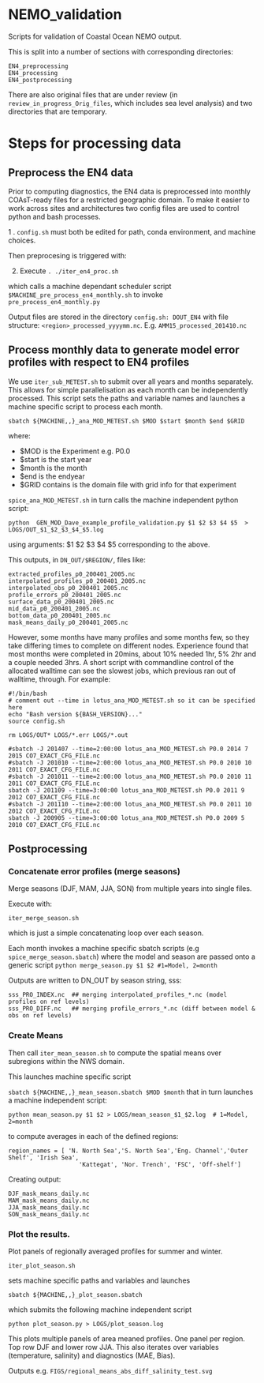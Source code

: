 # NEMO_validation
Scripts for validation of Coastal Ocean NEMO output.

This is split into a number of sections with corresponding directories:
```
EN4_preprocessing
EN4_processing
EN4_postprocessing
```

There are also original files that are under review (in `review_in_progress_Orig_files`, which includes sea level
analysis) and two directories that are temporary.

# Steps for processing data 

## Preprocess the EN4 data

Prior to computing diagnostics, the EN4 data is preprocessed into monthly COAsT-ready files for a restricted geographic domain.
To make it easier to work across sites and architectures two config files are used to control python and bash processes.

1 . `config.sh` must both be edited for path, conda environment, and machine choices.

Then preprocesing is triggered with:

2. Execute `. ./iter_en4_proc.sh`

which calls a machine dependant scheduler script `$MACHINE_pre_process_en4_monthly.sh` to invoke `pre_process_en4_monthly.py`

Output files are stored in the directory `config.sh: DOUT_EN4` with file structure: `<region>_processed_yyyymm.nc`. E.g.
`AMM15_processed_201410.nc`

## Process monthly data to generate model error profiles with respect to EN4 profiles

We use `iter_sub_METEST.sh`  to submit over all years and months separately. This allows for simple parallelisation 
as each month can be independently processed. This script sets the paths and variable names and launches a machine specific
script to process each month.

```
sbatch ${MACHINE,,}_ana_MOD_METEST.sh $MOD $start $month $end $GRID
```

where:

* $MOD is the Experiment e.g. P0.0
* $start is the start year
* $month is the month
* $end is the endyear
* $GRID contains is the domain file with grid info for that experiment

`spice_ana_MOD_METEST.sh` in turn calls the machine independent python script:

```
python  GEN_MOD_Dave_example_profile_validation.py $1 $2 $3 $4 $5  > LOGS/OUT_$1_$2_$3_$4_$5.log
```
using arguments: $1 $2 $3 $4 $5 corresponding to the above.

This outputs, in `DN_OUT/$REGION/`, files like: 
```
extracted_profiles_p0_200401_2005.nc
interpolated_profiles_p0_200401_2005.nc
interpolated_obs_p0_200401_2005.nc
profile_errors_p0_200401_2005.nc
surface_data_p0_200401_2005.nc
mid_data_p0_200401_2005.nc
bottom_data_p0_200401_2005.nc
mask_means_daily_p0_200401_2005.nc

```

However, some months have many profiles and some months few, so they take differing times to complete on different nodes.
Experience found that most months were completed in 20mins, about 10% needed 1hr, 5% 2hr and a couple needed 3hrs.
A short script with commandline control of the allocated walltime can see the slowest jobs, which previous ran out of 
walltime, through. For example:
```
#!/bin/bash
# comment out --time in lotus_ana_MOD_METEST.sh so it can be specified here
echo "Bash version ${BASH_VERSION}..."
source config.sh

rm LOGS/OUT* LOGS/*.err LOGS/*.out

#sbatch -J 201407 --time=2:00:00 lotus_ana_MOD_METEST.sh P0.0 2014 7 2015 CO7_EXACT_CFG_FILE.nc
#sbatch -J 201010 --time=2:00:00 lotus_ana_MOD_METEST.sh P0.0 2010 10 2011 CO7_EXACT_CFG_FILE.nc
#sbatch -J 201011 --time=2:00:00 lotus_ana_MOD_METEST.sh P0.0 2010 11 2011 CO7_EXACT_CFG_FILE.nc
sbatch -J 201109 --time=3:00:00 lotus_ana_MOD_METEST.sh P0.0 2011 9 2012 CO7_EXACT_CFG_FILE.nc
#sbatch -J 201110 --time=2:00:00 lotus_ana_MOD_METEST.sh P0.0 2011 10 2012 CO7_EXACT_CFG_FILE.nc
sbatch -J 200905 --time=3:00:00 lotus_ana_MOD_METEST.sh P0.0 2009 5 2010 CO7_EXACT_CFG_FILE.nc
```

## Postprocessing

### Concatenate error profiles (merge seasons)

Merge seasons (DJF, MAM, JJA, SON) from multiple years into single files.

Execute with:
```
iter_merge_season.sh
```
which is just a simple concatenating loop over each season.

Each month invokes a machine specific sbatch scripts (e.g `spice_merge_season.sbatch`) where the model and season are 
passed onto a generic script
`python merge_season.py $1 $2 #1=Model, 2=month` 

Outputs are written to DN_OUT by season string, sss:
```
sss_PRO_INDEX.nc  ## merging interpolated_profiles_*.nc (model profiles on ref levels)
sss_PRO_DIFF.nc   ## merging profile_errors_*.nc (diff between model & obs on ref levels)
```

### Create Means

Then call `iter_mean_season.sh` to compute the spatial means over subregions within the NWS domain.

This launches machine specific script 

`sbatch ${MACHINE,,}_mean_season.sbatch $MOD $month`
that in turn launches a machine independent script:
```
python mean_season.py $1 $2 > LOGS/mean_season_$1_$2.log  # 1=Model, 2=month
```

to compute averages in each of the defined regions:
```
region_names = [ 'N. North Sea','S. North Sea','Eng. Channel','Outer Shelf', 'Irish Sea', 
                    'Kattegat', 'Nor. Trench', 'FSC', 'Off-shelf']
```
Creating output:
```
DJF_mask_means_daily.nc
MAM_mask_means_daily.nc
JJA_mask_means_daily.nc
SON_mask_means_daily.nc
```


### Plot the results.

Plot panels of regionally averaged profiles for summer and winter.

```
iter_plot_season.sh
```

sets machine specific paths and variables and launches

```sbatch ${MACHINE,,}_plot_season.sbatch```

which submits the following machine independent script

```python plot_season.py > LOGS/plot_season.log```

This plots multiple panels of area meaned profiles. One panel per region. Top row DJF and lower row JJA.
This also iterates over variables (temperature, salinity) and diagnostics (MAE, Bias).


Outputs e.g. `FIGS/regional_means_abs_diff_salinity_test.svg`
